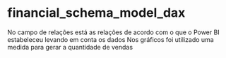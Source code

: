 # financial_schema_model_dax
No campo de relações está as relações de acordo com o que o Power BI estabeleceu levando em conta os dados
Nos gráficos foi utilizado uma medida para gerar a quantidade de vendas
